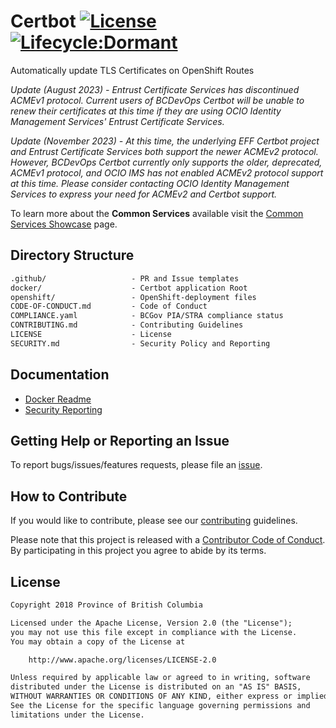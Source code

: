 # Certbot [![License](https://img.shields.io/badge/License-Apache%202.0-blue.svg)](LICENSE) [![Lifecycle:Dormant](https://img.shields.io/badge/Lifecycle-Dormant-ff7f2a)](https://github.com/bcgov/repomountie/blob/master/doc/lifecycle-badges.md)

Automatically update TLS Certificates on OpenShift Routes

_Update (August 2023) - Entrust Certificate Services has discontinued ACMEv1 protocol. Current users of BCDevOps Certbot will be unable to renew their certificates at this time if they are using OCIO Identity Management Services' Entrust Certificate Services._

_Update (November 2023) - At this time, the underlying EFF Certbot project and Entrust Certificate Services both support the newer ACMEv2 protocol. However, BCDevOps Certbot currently only supports the older, deprecated, ACMEv1 protocol, and OCIO IMS has not enabled ACMEv2 protocol support at this time. Please consider contacting OCIO Identity Management Services to express your need for ACMEv2 and Certbot support._

To learn more about the **Common Services** available visit the [Common Services Showcase](https://bcgov.github.io/common-service-showcase/) page.

## Directory Structure

```txt
.github/                   - PR and Issue templates
docker/                    - Certbot application Root
openshift/                 - OpenShift-deployment files
CODE-OF-CONDUCT.md         - Code of Conduct
COMPLIANCE.yaml            - BCGov PIA/STRA compliance status
CONTRIBUTING.md            - Contributing Guidelines
LICENSE                    - License
SECURITY.md                - Security Policy and Reporting
```

## Documentation

* [Docker Readme](docker/README.md)
* [Security Reporting](SECURITY.md)

## Getting Help or Reporting an Issue

To report bugs/issues/features requests, please file an [issue](https://github.com/BCDevOps/certbot/issues).

## How to Contribute

If you would like to contribute, please see our [contributing](CONTRIBUTING.md) guidelines.

Please note that this project is released with a [Contributor Code of Conduct](CODE-OF-CONDUCT.md). By participating in this project you agree to abide by its terms.

## License

```txt
Copyright 2018 Province of British Columbia

Licensed under the Apache License, Version 2.0 (the "License");
you may not use this file except in compliance with the License.
You may obtain a copy of the License at

    http://www.apache.org/licenses/LICENSE-2.0

Unless required by applicable law or agreed to in writing, software
distributed under the License is distributed on an "AS IS" BASIS,
WITHOUT WARRANTIES OR CONDITIONS OF ANY KIND, either express or implied.
See the License for the specific language governing permissions and
limitations under the License.
```
